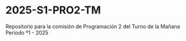 # 2025-S1-PRO2-TM
Repositorio para la comisión de Programación 2 del Turno de la Mañana Periodo º1 - 2025
